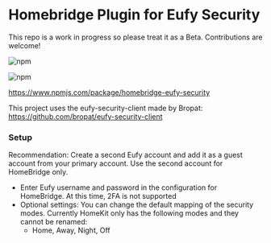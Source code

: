 # Homebridge Plugin for Eufy Security

This repo is a work in progress so please treat it as a Beta. Contributions are welcome!

![npm](https://img.shields.io/npm/v/homebridge-eufy-security?style=flat-square)

![npm](https://img.shields.io/npm/dt/homebridge-eufy-security)

https://www.npmjs.com/package/homebridge-eufy-security

This project uses the eufy-security-client made by Bropat: https://github.com/bropat/eufy-security-client

### Setup

Recommendation: Create a second Eufy account and add it as a guest account from your primary account. Use the second account for HomeBridge only.

-   Enter Eufy username and password in the configuration for HomeBridge. At this time, 2FA is not supported
-   Optional settings: You can change the default mapping of the security modes. Currently HomeKit only has the following modes and they cannot be renamed:
    -   Home, Away, Night, Off
